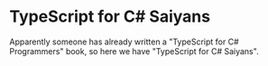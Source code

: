 ﻿# TypeScript for C# Saiyans

Apparently someone has already written a "TypeScript for C# Programmers"
book, so here we have "TypeScript for C# Saiyans".
